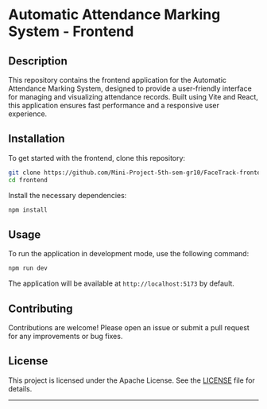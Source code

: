 # Automatic Attendance Marking System - Frontend

## Description
This repository contains the frontend application for the Automatic Attendance Marking System, designed to provide a user-friendly interface for managing and visualizing attendance records. Built using Vite and React, this application ensures fast performance and a responsive user experience.

## Installation
To get started with the frontend, clone this repository:

```bash
git clone https://github.com/Mini-Project-5th-sem-gr10/FaceTrack-frontend.git
cd frontend
```

Install the necessary dependencies:

```bash
npm install
```

## Usage
To run the application in development mode, use the following command:

```bash
npm run dev
```

The application will be available at `http://localhost:5173` by default.

## Contributing
Contributions are welcome! Please open an issue or submit a pull request for any improvements or bug fixes.

## License
This project is licensed under the Apache License. See the [LICENSE](LICENSE) file for details.

---
